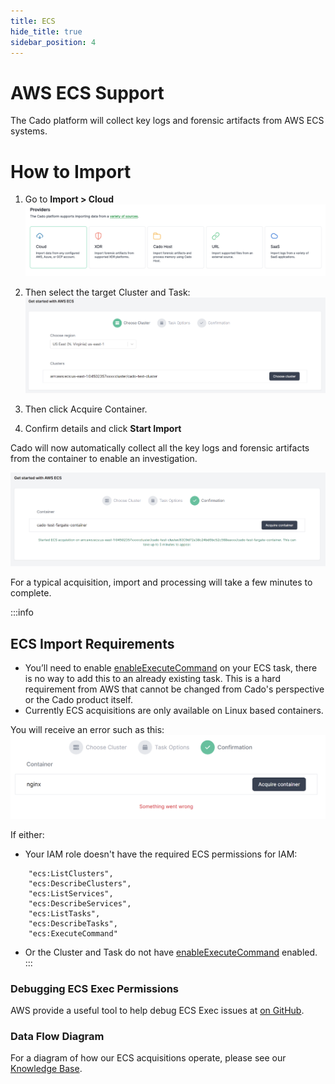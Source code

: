 ```yaml
---
title: ECS
hide_title: true
sidebar_position: 4
---
```


# AWS ECS Support

The Cado platform will collect key logs and forensic artifacts from AWS ECS systems.


# How to Import

1) Go to **Import > Cloud**
![Import ECS 1](/img/import-cloud-focus.png)

2) Then select the target Cluster and Task:
![Import ECS 2](/img/ecs_2.png)

3) Then click Acquire Container.

4) Confirm details and click **Start Import**

Cado will now automatically collect all the key logs and forensic artifacts from the container to enable an investigation.

![Import ECS 3](/img/ecs_3.png)

For a typical acquisition, import and processing will take a few minutes to complete.


:::info
## ECS Import Requirements

* You’ll need to enable [enableExecuteCommand](https://docs.aws.amazon.com/AmazonECS/latest/developerguide/ecs-exec.html) on your ECS task, there is no way to add this to an already existing task. This is a hard requirement from AWS that cannot be changed from Cado's perspective or the Cado product itself. 
* Currently ECS acquisitions are only available on Linux based containers.

You will receive an error such as this:
![ECS Error](/img/ecs_error.png)

If either:
* Your IAM role doesn't have the required ECS permissions for IAM: 
```
	"ecs:ListClusters",
	"ecs:DescribeClusters",
	"ecs:ListServices",
	"ecs:DescribeServices",
	"ecs:ListTasks",
	"ecs:DescribeTasks",
	"ecs:ExecuteCommand"
```
* Or the Cluster and Task do not have [enableExecuteCommand](https://docs.aws.amazon.com/AmazonECS/latest/developerguide/ecs-exec.html) enabled.
:::

### Debugging ECS Exec Permissions
AWS provide a useful tool to help debug ECS Exec issues at [on GitHub](https://github.com/aws-containers/amazon-ecs-exec-checker).

### Data Flow Diagram
For a diagram of how our ECS acquisitions operate, please see our [Knowledge Base](https://cadosecurity.zendesk.com/hc/en-gb/articles/23258918944529-How-do-ECS-acquisitions-work).

